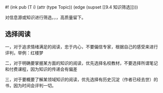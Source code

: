 #! (ink pub (T i) (attr (type Topic)) (edge (supset [[9.4 知识筛选]])))


对信息源或知识进行筛选，，，高质量留下。


## 选择阅读
一，对于追求情绪满足的阅读，忠于内心，不要偏信专家，根据自己的感受来进行评判，举例：红楼梦

二，对于明确要掌握某方面的知识的阅读，优先选择名校教材，不要选择所谓笔记和付费课程，因为知识的传递会有偏差

三，对于要概要了解某领域知识的阅读，优先选择有历史沉淀（作者已经去世）的书，因为时间会评判一切。